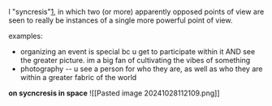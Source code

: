l "syncresis"[1](https://michaelnotebook.com/cosmos/index.html?curius=2215,1062,4233,4347,4287,3092,3085,3074,2825,2551,2055,1935,1592#fn1), in which two (or more) apparently opposed points of view are seen to really be instances of a single more powerful point of view.

examples:
* organizing an event is special bc u get to participate within it AND see the greater picture. im a big fan of cultivating the vibes of something 
* photography -- u see a person for who they are, as well as who they are within a greater fabric of the world 

**on sycncresis in space**
![[Pasted image 20241028112109.png]]